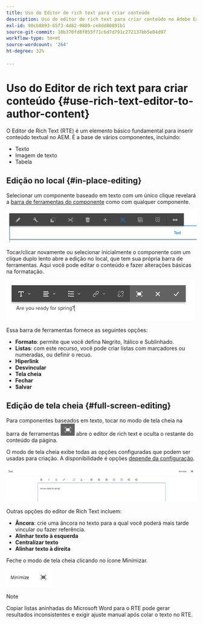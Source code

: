 ```yaml
---
title: Uso do Editor de rich text para criar conteúdo
description: Uso do editor de rich text para criar conteúdo no Adobe Experience Manager 6.5.
exl-id: 90cb8893-65f3-4d82-9880-ce8dd80891b1
source-git-commit: 10b370fd8f855f71c6d7d791c272137bb5e04d97
workflow-type: tm+mt
source-wordcount: '264'
ht-degree: 32%

---
```


# Uso do Editor de rich text para criar conteúdo {#use-rich-text-editor-to-author-content}

O Editor de Rich Text (RTE) é um elemento básico fundamental para inserir conteúdo textual no AEM. É a base de vários componentes, incluindo:

* Texto
* Imagem de texto
* Tabela

## Edição no local {#in-place-editing}

Selecionar um componente baseado em texto com um único clique revelará a [barra de ferramentas do componente](/help/sites-authoring/editing-content.md#edit-configure-copy-cut-delete-paste) como com qualquer componente.

![screen_shot_2018-03-21at163054](assets/screen_shot_2018-03-21at163054.png)

Tocar/clicar novamente ou selecionar inicialmente o componente com um clique duplo lento abre a edição no local, que tem sua própria barra de ferramentas. Aqui você pode editar o conteúdo e fazer alterações básicas na formatação.

![screen_shot_2018-03-21at163214](assets/screen_shot_2018-03-21at163214.png)

Essa barra de ferramentas fornece as seguintes opções:

* **Formato**: permite que você defina Negrito, Itálico e Sublinhado.
* **Listas**: com este recurso, você pode criar listas com marcadores ou numeradas, ou definir o recuo.
* **Hiperlink**
* **Desvincular**
* **Tela cheia**
* **Fechar**
* **Salvar**

## Edição de tela cheia {#full-screen-editing}

Para componentes baseados em texto, tocar no modo de tela cheia na barra de ferramentas ![Modo de edição de tela inteira](do-not-localize/screen_shot_2018-03-21at163236.png) abre o editor de rich text e oculta o restante do conteúdo da página.

O modo de tela cheia exibe todas as opções configuradas que podem ser usadas para criação. A disponibilidade é opções [depende da configuração](/help/sites-administering/rich-text-editor.md).

![screen_shot_2018-03-21at163248](assets/screen_shot_2018-03-21at163248.png)

Outras opções do editor de Rich Text incluem:

* **Âncora**: crie uma âncora no texto para a qual você poderá mais tarde vincular ou fazer referência.
* **Alinhar texto à esquerda**
* **Centralizar texto**
* **Alinhar texto à direita**

Feche o modo de tela cheia clicando no ícone Minimizar.

![screen_shot_2018-03-21at163323](assets/screen_shot_2018-03-21at163323.png)

>[!NOTE]
>
>Copiar listas aninhadas do Microsoft Word para o RTE pode gerar resultados inconsistentes e exigir ajuste manual após colar o texto no RTE.

